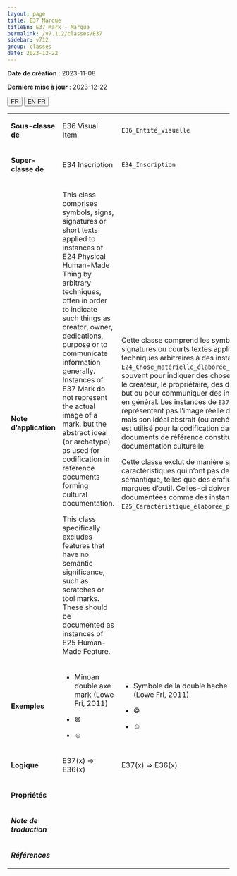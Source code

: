 ```yaml
---
layout: page
title: E37 Marque
titleEn: E37 Mark - Marque
permalink: /v7.1.2/classes/E37
sidebar: v712
group: classes
date: 2023-12-22
---
```


**Date de création** : 2023-11-08

**Dernière mise à jour** : 2023-12-22

<div class="lang-buttons">
 <button id="fr" class="activate">FR</button>
 <button id="en-fr">EN-FR</button>
</div>

<table>
<tbody>
<tr>
<td><p><strong>Sous-classe de</strong></p></td>
<td class="en">
<p>E36 Visual Item</p>
</td>
<td>
<p><code class="language-plaintext highlighter-rouge">E36_Entité_visuelle</code></p>
</td>
</tr>
<tr>
<td><p><strong>Super-classe de</strong></p></td>
<td class="en">
<p>E34 Inscription</p>
</td>
<td>
<p><code class="language-plaintext highlighter-rouge">E34_Inscription</code></p>
</td>
</tr>
<tr>
<td><p><strong>Note d’application</strong></p></td>
<td class="en">
<p>This class comprises symbols, signs, signatures or short texts applied to instances of E24 Physical Human-Made Thing by arbitrary techniques, often in order to indicate such things as creator, owner, dedications, purpose or to communicate information generally. Instances of E37 Mark do not represent the actual image of a mark, but the abstract ideal (or archetype) as used for codification in reference documents forming cultural documentation.</p>
<p>This class specifically excludes features that have no semantic significance, such as scratches or tool marks. These should be documented as instances of E25 Human-Made Feature.</p>
</td>
<td>
<p>Cette classe comprend les symboles, signes, signatures ou courts textes appliqués par des techniques arbitraires à des instances de <code class="language-plaintext highlighter-rouge">E24_Chose_matérielle_élaborée_par_l’humain</code>, souvent pour indiquer des choses telles que le créateur, le propriétaire, des dédicaces, le but ou pour communiquer des informations en général. Les instances de <code class="language-plaintext highlighter-rouge">E37_Marque</code> ne représentent pas l’image réelle d’une marque, mais son idéal abstrait (ou archétype) tel qu’il est utilisé pour la codification dans les documents de référence constituant la documentation culturelle.    </p>
<p>Cette classe exclut de manière spécifique les caractéristiques qui n’ont pas de signification sémantique, telles que des éraflures ou des marques d’outil. Celles-ci doivent être documentées comme des instances de <code class="language-plaintext highlighter-rouge">E25_Caractéristique_élaborée_par_l’humain</code>.</p>
</td>
</tr>
<tr>
<td><p><strong>Exemples</strong></p></td>
<td class="en">
<ul>
<li><p>Minoan double axe mark (Lowe Fri, 2011)</p>
</li>
<li><p>©</p>
</li>
<li><p>☺</p>
</li>
</ul>
</td>
<td>
<ul>
<li><p>Symbole de la double hache minœnne (Lowe Fri, 2011)</p>
</li>
<li><p>© </p>
</li>
<li><p>☺</p>
</li>
</ul>
</td>
</tr>
<tr>
<td><p><strong>Logique</strong></p></td>
<td class="en">
<p>E37(x) ⇒ E36(x)</p>
</td>
<td>
<p>E37(x) ⇒ E36(x)</p>
</td>
</tr>
<tr>
<td><p><strong>Propriétés</strong></p></td>
<td class="en">
</td>
<td>
</td>
</tr>
<tr>
<td><p><strong><em>Note de traduction</em></strong></p></td>
<td colspan="2">
</td>
</tr>
<tr>
<td><p><strong><em>Références</em></strong></p></td>
<td colspan="2">
<p><em></em></p>
</td>
</tr>
</tbody>
</table>
